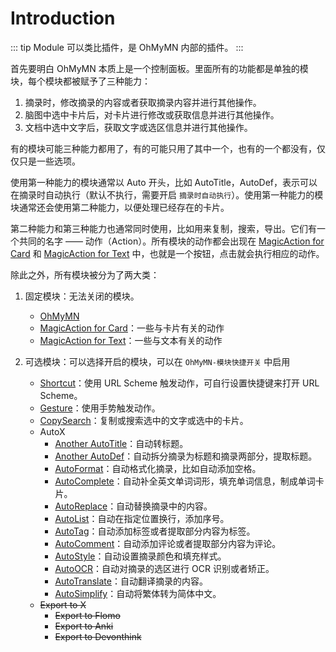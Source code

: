 # Introduction

::: tip Module
可以类比插件，是 OhMyMN 内部的插件。
:::

首先要明白 OhMyMN 本质上是一个控制面板。里面所有的功能都是单独的模块，每个模块都被赋予了三种能力：

1. 摘录时，修改摘录的内容或者获取摘录内容并进行其他操作。
2. 脑图中选中卡片后，对卡片进行修改或获取信息并进行其他操作。
3. 文档中选中文字后，获取文字或选区信息并进行其他操作。

有的模块可能三种能力都用了，有的可能只用了其中一个，也有的一个都没有，仅仅只是一些选项。

使用第一种能力的模块通常以 Auto 开头，比如 AutoTitle，AutoDef，表示可以在摘录时自动执行（默认不执行，需要开启 `摘录时自动执行`）。使用第一种能力的模块通常还会使用第二种能力，以便处理已经存在的卡片。

第二种能力和第三种能力也通常同时使用，比如用来复制，搜索，导出。它们有一个共同的名字 —— 动作（Action）。所有模块的动作都会出现在 [MagicAction for Card](modules/magicaction4card.md) 和 [MagicAction for Text](modules/magicaction4text.md) 中，也就是一个按钮，点击就会执行相应的动作。

除此之外，所有模块被分为了两大类：

1. 固定模块：无法关闭的模块。

   - [OhMyMN](./modules/ohmymn)
   - [MagicAction for Card](./modules/magicaction4card)：一些与卡片有关的动作
   - [MagicAction for Text](./modules/magicaction4text)：一些与文本有关的动作

2. 可选模块：可以选择开启的模块，可以在 `OhMyMN-模块快捷开关` 中启用

   - [Shortcut](./modules/shortcut)：使用 URL Scheme 触发动作，可自行设置快捷键来打开 URL Scheme。
   - [Gesture](./modules/gesture)：使用手势触发动作。
   - [CopySearch](./modules/copysearch)：复制或搜索选中的文字或选中的卡片。
   - AutoX
     - [Another AutoTitle](./modules/anotherautotitle)：自动转标题。
     - [Another AutoDef](./modules/anotherautodef)：自动拆分摘录为标题和摘录两部分，提取标题。
     - [AutoFormat](./modules/autoformat)：自动格式化摘录，比如自动添加空格。
     - [AutoComplete](./modules/autocomplete)：自动补全英文单词词形，填充单词信息，制成单词卡片。
     - [AutoReplace](./modules/autoreplace)：自动替换摘录中的内容。
     - [AutoList](./modules/autolist)：自动在指定位置换行，添加序号。
     - [AutoTag](./modules/autotag)：自动添加标签或者提取部分内容为标签。
     - [AutoComment](./modules/autocomment)：自动添加评论或者提取部分内容为评论。
     - [AutoStyle](./modules/autostyle)：自动设置摘录颜色和填充样式。
     - [AutoOCR](./modules/autoocr)：自动对摘录的选区进行 OCR 识别或者矫正。
     - [AutoTranslate](./modules/autotranslate)：自动翻译摘录的内容。
     - [AutoSimplify](./modules/autosimplify)：自动将繁体转为简体中文。
   - ~~Export to X~~
     - ~~Export to Flomo~~
     - ~~Export to Anki~~
     - ~~Export to Devonthink~~
